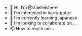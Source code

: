 - 👋 Hi, I’m @Gaelleishere
- 👀 I’m interested in harry potter
- 🌱 I’m currently learning japanese
- 💞️ I’m looking to collaborate on ...
- 📫 How to reach me ...

<!---
Gaelleishere/Gaelleishere is a ✨ special ✨ repository because its `README.md` (this file) appears on your GitHub profile.
You can click the Preview link to take a look at your changes.
--->
